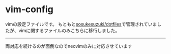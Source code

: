 # vim-config
vimの設定ファイルです。
もともと[sosukesuzuki/dotfiles](https://github.com/sosukesuzuki/dotfiles)で管理されていましたが、vimに関するファイルのみこちらに移行しました。
***
両対応を続けるのが面倒なのでneovimのみに対応させています
